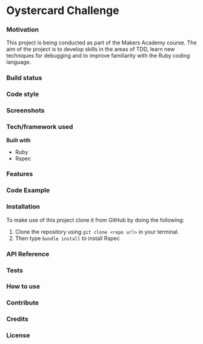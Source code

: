 # Oystercard Challenge


### Motivation

This project is being conducted as part of the Makers Academy course. The aim of the project is to develop skills in the areas of TDD, learn new techniques for debugging and to improve familiarity with the Ruby coding language.

### Build status

### Code style

### Screenshots

### Tech/framework used

__Built with__

* Ruby
* Rspec

### Features

### Code Example

### Installation

To make use of this project clone it from GitHub by doing the following:

1. Clone the repository using `git clone <repo url>` in your terminal.
2. Then type `bundle install` to install Rspec

### API Reference

### Tests

### How to use

### Contribute

### Credits

### License
